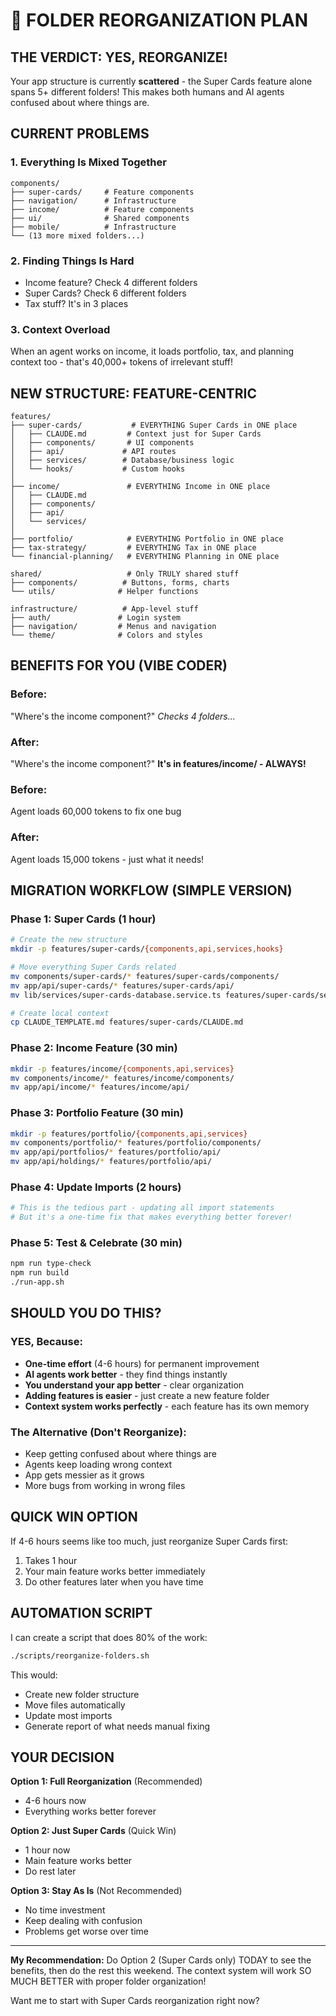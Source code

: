 # 🚀 FOLDER REORGANIZATION PLAN

## THE VERDICT: YES, REORGANIZE!

Your app structure is currently **scattered** - the Super Cards feature alone spans 5+ different folders! This makes both humans and AI agents confused about where things are.

## CURRENT PROBLEMS

### 1. Everything Is Mixed Together
```
components/
├── super-cards/     # Feature components
├── navigation/      # Infrastructure 
├── income/          # Feature components
├── ui/              # Shared components
├── mobile/          # Infrastructure
└── (13 more mixed folders...)
```

### 2. Finding Things Is Hard
- Income feature? Check 4 different folders
- Super Cards? Check 6 different folders  
- Tax stuff? It's in 3 places

### 3. Context Overload
When an agent works on income, it loads portfolio, tax, and planning context too - that's 40,000+ tokens of irrelevant stuff!

## NEW STRUCTURE: FEATURE-CENTRIC

```
features/
├── super-cards/           # EVERYTHING Super Cards in ONE place
│   ├── CLAUDE.md         # Context just for Super Cards
│   ├── components/       # UI components
│   ├── api/             # API routes
│   ├── services/        # Database/business logic
│   └── hooks/           # Custom hooks
│
├── income/               # EVERYTHING Income in ONE place
│   ├── CLAUDE.md
│   ├── components/
│   ├── api/
│   └── services/
│
├── portfolio/            # EVERYTHING Portfolio in ONE place
├── tax-strategy/         # EVERYTHING Tax in ONE place
└── financial-planning/   # EVERYTHING Planning in ONE place

shared/                   # Only TRULY shared stuff
├── components/          # Buttons, forms, charts
└── utils/              # Helper functions

infrastructure/          # App-level stuff
├── auth/               # Login system
├── navigation/         # Menus and navigation
└── theme/              # Colors and styles
```

## BENEFITS FOR YOU (VIBE CODER)

### Before:
"Where's the income component?" 
*Checks 4 folders...*

### After:
"Where's the income component?"
**It's in features/income/ - ALWAYS!**

### Before:
Agent loads 60,000 tokens to fix one bug

### After:
Agent loads 15,000 tokens - just what it needs!

## MIGRATION WORKFLOW (SIMPLE VERSION)

### Phase 1: Super Cards (1 hour)
```bash
# Create the new structure
mkdir -p features/super-cards/{components,api,services,hooks}

# Move everything Super Cards related
mv components/super-cards/* features/super-cards/components/
mv app/api/super-cards/* features/super-cards/api/
mv lib/services/super-cards-database.service.ts features/super-cards/services/

# Create local context
cp CLAUDE_TEMPLATE.md features/super-cards/CLAUDE.md
```

### Phase 2: Income Feature (30 min)
```bash
mkdir -p features/income/{components,api,services}
mv components/income/* features/income/components/
mv app/api/income/* features/income/api/
```

### Phase 3: Portfolio Feature (30 min)
```bash
mkdir -p features/portfolio/{components,api,services}
mv components/portfolio/* features/portfolio/components/
mv app/api/portfolios/* features/portfolio/api/
mv app/api/holdings/* features/portfolio/api/
```

### Phase 4: Update Imports (2 hours)
```bash
# This is the tedious part - updating all import statements
# But it's a one-time fix that makes everything better forever!
```

### Phase 5: Test & Celebrate (30 min)
```bash
npm run type-check
npm run build
./run-app.sh
```

## SHOULD YOU DO THIS?

### YES, Because:
- **One-time effort** (4-6 hours) for permanent improvement
- **AI agents work better** - they find things instantly
- **You understand your app better** - clear organization
- **Adding features is easier** - just create a new feature folder
- **Context system works perfectly** - each feature has its own memory

### The Alternative (Don't Reorganize):
- Keep getting confused about where things are
- Agents keep loading wrong context
- App gets messier as it grows
- More bugs from working in wrong files

## QUICK WIN OPTION

If 4-6 hours seems like too much, just reorganize Super Cards first:
1. Takes 1 hour
2. Your main feature works better immediately
3. Do other features later when you have time

## AUTOMATION SCRIPT

I can create a script that does 80% of the work:
```bash
./scripts/reorganize-folders.sh
```

This would:
- Create new folder structure
- Move files automatically
- Update most imports
- Generate report of what needs manual fixing

## YOUR DECISION

**Option 1: Full Reorganization** (Recommended)
- 4-6 hours now
- Everything works better forever

**Option 2: Just Super Cards** (Quick Win)
- 1 hour now
- Main feature works better
- Do rest later

**Option 3: Stay As Is** (Not Recommended)
- No time investment
- Keep dealing with confusion
- Problems get worse over time

---

**My Recommendation:** Do Option 2 (Super Cards only) TODAY to see the benefits, then do the rest this weekend. The context system will work SO MUCH BETTER with proper folder organization!

Want me to start with Super Cards reorganization right now?